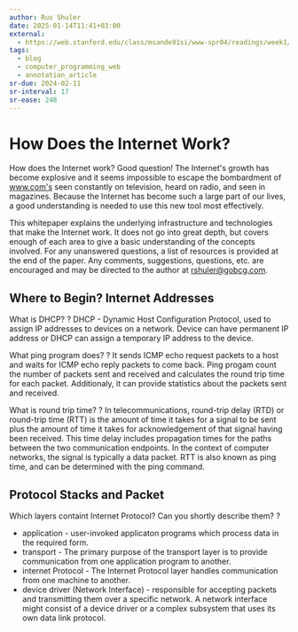 ```yaml
---
author: Rus Shuler
date: 2025-01-14T11:41+03:00
external:
  - https://web.stanford.edu/class/msande91si/www-spr04/readings/week1/InternetWhitepaper.htm
tags:
  - blog
  - computer_programming_web
  - annotation_article
sr-due: 2024-02-11
sr-interval: 17
sr-ease: 248
---
```


# How Does the Internet Work?

How does the Internet work? Good question! The Internet's growth has become
explosive and it seems impossible to escape the bombardment of www.com's seen
constantly on television, heard on radio, and seen in magazines. Because the
Internet has become such a large part of our lives, a good understanding is
needed to use this new tool most effectively.

This whitepaper explains the underlying infrastructure and technologies that
make the Internet work. It does not go into great depth, but covers enough of
each area to give a basic understanding of the concepts involved. For any
unanswered questions, a list of resources is provided at the end of the paper.
Any comments, suggestions, questions, etc. are encouraged and may be directed to
the author at rshuler@gobcg.com.

## Where to Begin? Internet Addresses

What is DHCP? ? DHCP - Dynamic Host Configuration Protocol, used to assign IP
addresses to devices on a network. Device can have permanent IP address or DHCP
can assign a temporary IP address to the device.

What ping program does? ? It sends ICMP echo request packets to a host and waits
for ICMP echo reply packets to come back. Ping progam count the number of
packets sent and received and calculates the round trip time for each packet.
Additionaly, it can provide statistics about the packets sent and received.

What is round trip time? ? In telecommunications, round-trip delay (RTD) or
round-trip time (RTT) is the amount of time it takes for a signal to be sent
plus the amount of time it takes for acknowledgement of that signal having been
received. This time delay includes propagation times for the paths between the
two communication endpoints. In the context of computer networks, the signal is
typically a data packet. RTT is also known as ping time, and can be determined
with the ping command.

## Protocol Stacks and Packet

Which layers containt Internet Protocol? Can you shortly describe them? ?

- application - user-invoked applicaton programs which process data in the
  required form.
- transport - The primary purpose of the transport layer is to provide
  communication from one application program to another.
- internet Protocol - The Internet Protocol layer handles communication from one
  machine to another.
- device driver (Network Interface) - responsible for accepting packets and
  transmitting them over a specific network. A network interface might consist
  of a device driver or a complex subsystem that uses its own data link
  protocol.
